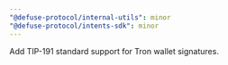 ```yaml
---
"@defuse-protocol/internal-utils": minor
"@defuse-protocol/intents-sdk": minor
---
```


Add TIP-191 standard support for Tron wallet signatures.
